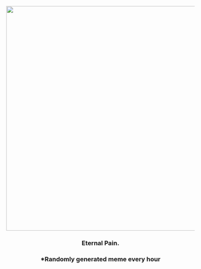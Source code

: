 <p align="center">
        <img src="https://i.redd.it/mxuf9g2ll5a91.jpg" width="600" height="600">
        </p>
        <h3 align="center">Eternal Pain.</h3>
        <h3 align="center">*Randomly generated meme every hour</h3>
    